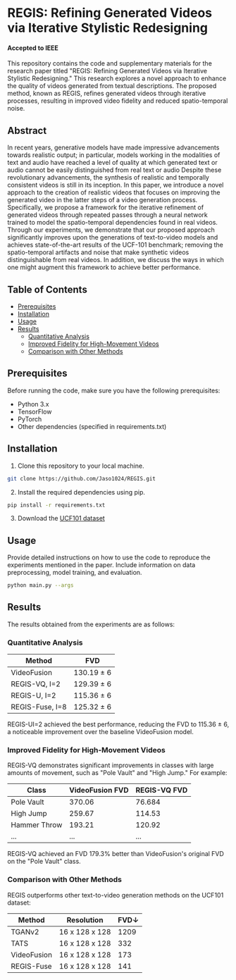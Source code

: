# REGIS: Refining Generated Videos via Iterative Stylistic Redesigning

#### Accepted to IEEE

This repository contains the code and supplementary materials for the research paper titled "REGIS: Refining Generated Videos via Iterative Stylistic Redesigning." This research explores a novel approach to enhance the quality of videos generated from textual descriptions. The proposed method, known as REGIS, refines generated videos through iterative processes, resulting in improved video fidelity and reduced spatio-temporal noise.

## Abstract
In recent years, generative models have made impressive advancements towards realistic output; in particular, models working in the modalities of text and audio have reached a level of quality at which generated text or audio cannot be easily distinguished from real text or audio Despite these revolutionary advancements, the synthesis of realistic and temporally consistent videos is still in its inception. In this paper, we introduce a novel approach to the creation of realistic videos that focuses on improving the generated video in the latter steps of a video generation process. Specifically, we propose a framework for the iterative refinement of generated videos through repeated passes through a neural network trained to model the spatio-temporal dependencies found in real videos. Through our experiments, we demonstrate that our proposed approach significantly improves upon the generations of text-to-video models and achieves state-of-the-art results of the UCF-101 benchmark; removing the spatio-temporal artifacts and noise that make synthetic videos distinguishable from real videos. In addition, we discuss the ways in which one might augment this framework to achieve better performance.

## Table of Contents

- [Prerequisites](#prerequisites)
- [Installation](#installation)
- [Usage](#usage)
- [Results](#results)
  - [Quantitative Analysis](#quantitative-analysis)
  - [Improved Fidelity for High-Movement Videos](#improved-fidelity-for-high-movement-videos)
  - [Comparison with Other Methods](#comparison-with-other-methods)

## Prerequisites

Before running the code, make sure you have the following prerequisites:

- Python 3.x
- TensorFlow
- PyTorch
- Other dependencies (specified in requirements.txt)

## Installation

1. Clone this repository to your local machine.

```bash
git clone https://github.com/Jaso1024/REGIS.git
```

2. Install the required dependencies using pip.

```bash
pip install -r requirements.txt
```

3. Download the [UCF101 dataset](https://www.crcv.ucf.edu/data/UCF101.php)

## Usage

Provide detailed instructions on how to use the code to reproduce the experiments mentioned in the paper. Include information on data preprocessing, model training, and evaluation.

```bash
python main.py --args
```

## Results

The results obtained from the experiments are as follows:

### Quantitative Analysis

| Method           | FVD                                |
|------------------|------------------------------------|
| VideoFusion      | 130.19 ± 6                         |
| REGIS-VQ, I=2    | 129.39 ± 6                         |
| REGIS-U, I=2     | 115.36 ± 6                         |
| REGIS-Fuse, I=8  | 125.32 ± 6                         |


REGIS-UI=2 achieved the best performance, reducing the FVD to 115.36 ± 6, a noticeable improvement over the baseline VideoFusion model.

### Improved Fidelity for High-Movement Videos

REGIS-VQ demonstrates significant improvements in classes with large amounts of movement, such as "Pole Vault" and "High Jump." For example:

| Class           | VideoFusion FVD | REGIS-VQ FVD |
|-----------------|-----------------|--------------|
| Pole Vault      | 370.06          | 76.684       |
| High Jump       | 259.67          | 114.53       |
| Hammer Throw    | 193.21          | 120.92       |
| ...             | ...             | ...          |

REGIS-VQ achieved an FVD 179.3% better than VideoFusion's original FVD on the "Pole Vault" class.

### Comparison with Other Methods

REGIS outperforms other text-to-video generation methods on the UCF101 dataset:

| Method         | Resolution       | FVD↓   |
|----------------|------------------|--------|
| TGANv2         | 16 x 128 x 128   | 1209   |
| TATS           | 16 x 128 x 128   | 332    |
| VideoFusion    | 16 x 128 x 128   | 173    |
| REGIS-Fuse     | 16 x 128 x 128   | 141    |
